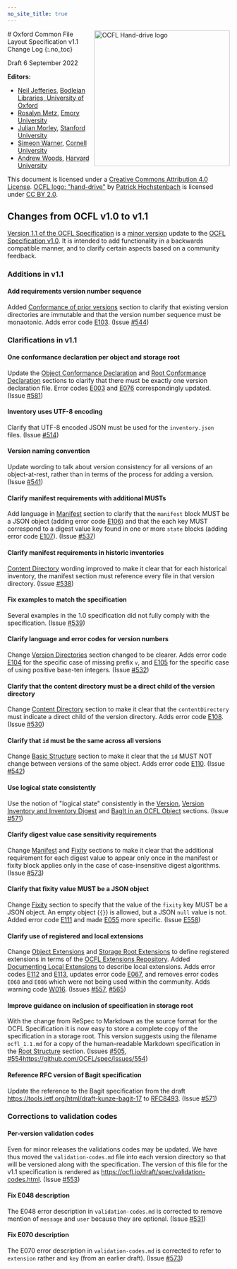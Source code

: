 ```yaml
---
no_site_title: true
---
```

<img src="https://avatars0.githubusercontent.com/u/35607965" alt="OCFL Hand-drive logo" style="float:right;width:307px;height:307px;"/>
# Oxford Common File Layout Specification v1.1 Change Log
{:.no_toc}

Draft 6 September 2022

**Editors:**

* [Neil Jefferies](https://orcid.org/0000-0003-3311-3741), [Bodleian Libraries, University of Oxford](http://www.bodleian.ox.ac.uk/)
* [Rosalyn Metz](https://orcid.org/0000-0003-3526-2230), [Emory University](https://web.library.emory.edu/)
* [Julian Morley](https://orcid.org/0000-0003-4176-1933), [Stanford University](https://library.stanford.edu/)
* [Simeon Warner](https://orcid.org/0000-0002-7970-7855), [Cornell University](https://www.library.cornell.edu/)
* [Andrew Woods](https://orcid.org/0000-0002-8318-4225), [Harvard University](https://library.harvard.edu/)

This document is licensed under a [Creative Commons Attribution 4.0
License](https://creativecommons.org/licenses/by/4.0/). [OCFL logo:
"hand-drive"](https://avatars0.githubusercontent.com/u/35607965) by
[Patrick Hochstenbach](http://orcid.org/0000-0001-8390-6171) is
licensed under [CC BY 2.0](https://creativecommons.org/licenses/by/2.0/).

## Changes from OCFL v1.0 to v1.1

[Version 1.1 of the OCFL Specification](https://ocfl.io/draft/spec/) is a [minor version](https://semver.org/) update to the [OCFL Specification v1.0](https://ocfl.io/1.0/spec/). It is intended to add functionality in a backwards compatible manner, and to clarify certain aspects based on a community feedback.

### Additions in v1.1

#### Add requirements version number sequence

Added [Conformance of prior versions](https://ocfl.io/draft/spec/#conformance-of-prior-versions) section to clarify that existing version directories are immutable and that the version number sequence must be monaotonic. Adds error code [E103](https://ocfl.io/draft/spec/#E103). (Issue [#544](https://github.com/OCFL/spec/issues/544))

### Clarifications in v1.1

#### One conformance declaration per object and storage root

Update the [Object Conformance Declaration](https://ocfl.io/draft/spec/#object-conformance-declaration) and [Root Conformance Declaration](https://ocfl.io/draft/spec/#root-conformance-declaration) sections to clarify that there must be exactly one version declaration file. Error codes [E003](https://ocfl.io/draft/spec/#003) and [E076](https://ocfl.io/draft/spec/#E076) correspondingly updated. (Issue [#581](https://github.com/OCFL/spec/issues/581))

#### Inventory uses UTF-8 encoding

Clarify that UTF-8 encoded JSON must be used for the `inventory.json` files. (Issue [#514](https://github.com/OCFL/spec/issues/514))

#### Version naming convention

Update wording to talk about version consistency for all versions of an object-at-rest, rather than in terms of the process for adding a version. (Issue [#541](https://github.com/OCFL/spec/issues/541))

#### Clarify manifest requirements with additional MUSTs

Add language in [Manifest](https://ocfl.io/draft/spec/#manifest) section to clarify that the `manifest` block MUST be a JSON object (adding error code [E106](https://ocfl.io/draft/spec/#E106)) and that the each key MUST correspond to a digest value key found in one or more `state` blocks (adding error code [E107](https://ocfl.io/draft/spec/#E107)). (Issue [#537](https://github.com/OCFL/spec/issues/537))

#### Clarify manifest requirements in historic inventories

[Content Directory](https://ocfl.io/draft/spec/#content-directory) wording improved to make it clear that for each historical inventory, the manifest section must reference every file in that version directory. (Issue [#538](https://github.com/OCFL/spec/issues/538))

#### Fix examples to match the specification

Several examples in the 1.0 specification did not fully comply with the specification. (Issue [#539](https://github.com/OCFL/spec/issues/539))

#### Clarify language and error codes for version numbers

Change [Version Directories](https://ocfl.io/draft/spec/#version-directories) section changed to be clearer. Adds error code [E104](https://ocfl.io/draft/spec/#E104) for the specific case of missing prefix `v`, and [E105](https://ocfl.io/draft/spec/#E105) for the specific case of using positive base-ten integers. (Issue [#532](https://github.com/OCFL/spec/issues/532))

#### Clarify that the content directory must be a direct child of the version directory

Change [Content Directory](https://ocfl.io/draft/spec/#content-directory) section to make it clear that the `contentDirectory` must indicate a direct child of the version directory. Adds error code [E108](https://ocfl.io/draft/spec/#E108). (Issue [#530](https://github.com/OCFL/spec/issues/530))

#### Clarify that `id` must be the same across all versions

Change [Basic Structure](https://ocfl.io/draft/spec/#inventory-structure) section to make it clear that the `id` MUST NOT change between versions of the same object. Adds error code [E110](https://ocfl.io/draft/spec/#E110). (Issue [#542](https://github.com/OCFL/spec/issues/542))

#### Use logical state consistently

Use the notion of "logical state" consistently in the [Version](https://ocfl.io/draft/spec/#version), [Version Inventory and Inventory Digest](https://ocfl.io/draft/spec/#version-inventory) and [BagIt in an OCFL Object](https://ocfl.io/draft/spec/#example-bagit-in-ocfl) sections. (Issue [#571](https://github.com/OCFL/spec/issues/571))

#### Clarify digest value case sensitivity requirements

Change [Manifest](https://ocfl.io/draft/spec/#manifest) and [Fixity](https://ocfl.io/draft/spec/#fixity) sections to make it clear that the additional requirement for each digest value to appear only once in the manifest or fixity block applies only in the case of case-insensitive digest algorithms. (Issue [#573](https://github.com/OCFL/spec/issues/573))

#### Clarify that fixity value MUST be a JSON object

Change [Fixity](https://ocfl.io/draft/spec/#fixity) section to specify that the value of the `fixity` key MUST be a JSON object. An empty object (`{}`) is allowed, but a JSON `null` value is not. Added error code [E111](https://ocfl.io/draft/spec/#E111) and made [E055](https://ocfl.io/draft/spec/#E055) more specific. (Issue [E558](https://github.com/OCFL/spec/issues/558))

#### Clarify use of registered and local extensions

Change [Object Extensions](https://ocfl.io/draft/spec/#object-extensions) and [Storage Root Extensions](https://ocfl.io/draft/spec/#storage-root-extensions) to define registered extensions in terms of the [OCFL Extensions Repository](https://ocfl.github.io/extensions/). Added [Documenting Local Extensions](https://ocfl.io/draft/spec/#documenting-local-extensions) to describe local extensions. Adds error codes [E112](https://ocfl.io/draft/spec/#E112) and [E113](https://ocfl.io/draft/spec/#E113), updates error code [E067](https://ocfl.io/draft/spec/#E067), and removes error codes `E068` and `E086` which were not being used within the community. Adds warning code [W016](https://ocfl.io/draft/spec/#W016). (Issues [#557](https://github.com/OCFL/spec/issues/557), [#565](https://github.com/OCFL/spec/issues/565))

#### Improve guidance on inclusion of specification in storage root

With the change from ReSpec to Markdown as the source format for the OCFL Specification it is now easy to store a complete copy of the specification in a storage root. This version suggests using the filename `ocfl_1.1.md` for a copy of the human-readable Markdown specification in the [Root Structure](https://ocfl.io/draft/spec/#root-structure) section. (Issues [#505](https://github.com/OCFL/spec/issues/505), [#554]()https://github.com/OCFL/spec/issues/554)

#### Reference RFC version of Bagit specification

Update the reference to the Bagit specification from the draft <https://tools.ietf.org/html/draft-kunze-bagit-17> to [RFC8493](https://datatracker.ietf.org/doc/html/rfc8493). (Issue [#571](https://github.com/OCFL/spec/issues/571))

### Corrections to validation codes

#### Per-version validation codes

Even for minor releases the validations codes may be updated. We have thus moved the `validation-codes.md` file into each version directory so that will be versioned along with the specification. The version of this file for the v1.1 specification is rendered as <https://ocfl.io/draft/spec/validation-codes.html>. (Issue [#553](https://github.com/OCFL/spec/issues/553))

#### Fix E048 description

The E048 error description in `validation-codes.md` is corrected to remove mention of `message` and `user` because they are optional. (Issue [#531](https://github.com/OCFL/spec/issues/531))

#### Fix E070 description

The E070 error description in `validation-codes.md` is corrected to refer to `extension` rather and `key` (from an earlier draft). (Issue [#573](https://github.com/OCFL/spec/issues/573))
